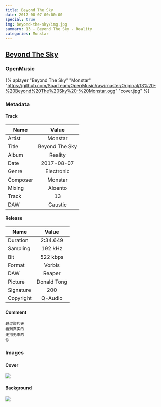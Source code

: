 ```yaml
---
title: Beyond The Sky
date: 2017-08-07 00:00:00
special: true
img: beyond-the-sky/img.jpg
summary: 13 - Beyond The Sky - Reality
categories: Monstar
---
```


## [Beyond The Sky](https://github.com/SoarTeam/OpenMusic/raw/master/Original/13%20-%20Beyond%20The%20Sky%20-%20Monstar.ogg)

### OpenMusic
{% aplayer "Beyond The Sky" "Monstar" "https://github.com/SoarTeam/OpenMusic/raw/master/Original/13%20-%20Beyond%20The%20Sky%20-%20Monstar.ogg" "cover.jpg" %}

### Metadata
#### Track

Name|Value
---|:--:
Artist|Monstar
Title|Beyond The Sky
Album|Reality
Date|2017-08-07
Genre|Electronic
Composer|Monstar
Mixing|Aloento
Track|13
DAW|Caustic

#### Release

Name|Value
---|:--:
Duration|2:34.649
Sampling|192 kHz
Bit|522 kbps
Format|Vorbis
DAW|Reaper
Picture|Donald Tong
Signature|200
Copyright|Q-Audio

#### Comment
``` text
越过那片天
看到真实的
无拘无束的
你
```

### Images
#### Cover
![](cover.jpg)

#### Background
![](img.jpg)
